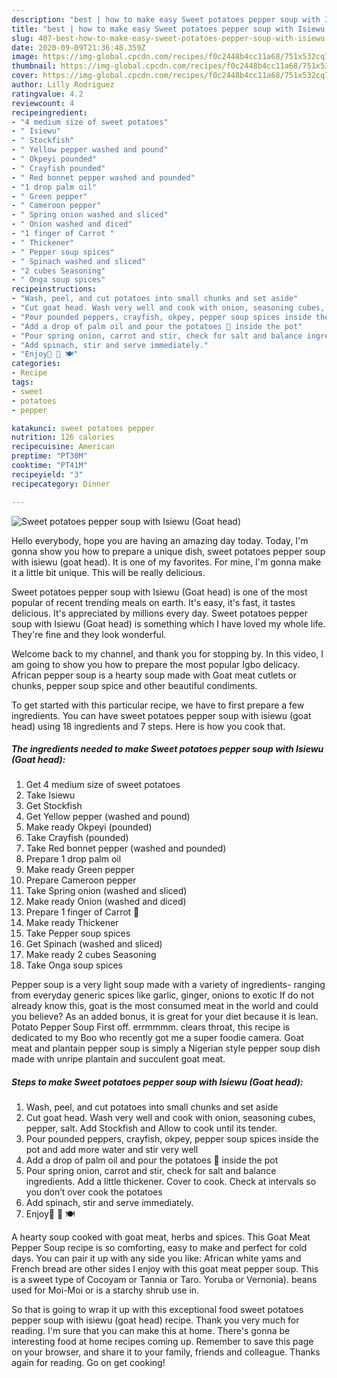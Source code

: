 ```yaml
---
description: "best | how to make easy Sweet potatoes pepper soup with Isiewu (Goat head)"
title: "best | how to make easy Sweet potatoes pepper soup with Isiewu (Goat head)"
slug: 407-best-how-to-make-easy-sweet-potatoes-pepper-soup-with-isiewu-goat-head
date: 2020-09-09T21:36:48.359Z
image: https://img-global.cpcdn.com/recipes/f0c2448b4cc11a68/751x532cq70/sweet-potatoes-pepper-soup-with-isiewu-goat-head-recipe-main-photo.jpg
thumbnail: https://img-global.cpcdn.com/recipes/f0c2448b4cc11a68/751x532cq70/sweet-potatoes-pepper-soup-with-isiewu-goat-head-recipe-main-photo.jpg
cover: https://img-global.cpcdn.com/recipes/f0c2448b4cc11a68/751x532cq70/sweet-potatoes-pepper-soup-with-isiewu-goat-head-recipe-main-photo.jpg
author: Lilly Rodriguez
ratingvalue: 4.2
reviewcount: 4
recipeingredient:
- "4 medium size of sweet potatoes"
- " Isiewu"
- " Stockfish"
- " Yellow pepper washed and pound"
- " Okpeyi pounded"
- " Crayfish pounded"
- " Red bonnet pepper washed and pounded"
- "1 drop palm oil"
- " Green pepper"
- " Cameroon pepper"
- " Spring onion washed and sliced"
- " Onion washed and diced"
- "1 finger of Carrot "
- " Thickener"
- " Pepper soup spices"
- " Spinach washed and sliced"
- "2 cubes Seasoning"
- " Onga soup spices"
recipeinstructions:
- "Wash, peel, and cut potatoes into small chunks and set aside"
- "Cut goat head. Wash very well and cook with onion, seasoning cubes, pepper, salt. Add Stockfish and Allow to cook until its tender."
- "Pour pounded peppers, crayfish, okpey, pepper soup spices inside the pot and add more water and stir very well"
- "Add a drop of palm oil and pour the potatoes 🥔 inside the pot"
- "Pour spring onion, carrot and stir, check for salt and balance ingredients. Add a little thickener. Cover to cook. Check at intervals so you don’t over cook the potatoes"
- "Add spinach, stir and serve immediately."
- "Enjoy🍴 🥘 🍽"
categories:
- Recipe
tags:
- sweet
- potatoes
- pepper

katakunci: sweet potatoes pepper 
nutrition: 126 calories
recipecuisine: American
preptime: "PT30M"
cooktime: "PT41M"
recipeyield: "3"
recipecategory: Dinner

---
```



![Sweet potatoes pepper soup with Isiewu (Goat head)](https://img-global.cpcdn.com/recipes/f0c2448b4cc11a68/751x532cq70/sweet-potatoes-pepper-soup-with-isiewu-goat-head-recipe-main-photo.jpg)

Hello everybody, hope you are having an amazing day today. Today, I'm gonna show you how to prepare a unique dish, sweet potatoes pepper soup with isiewu (goat head). It is one of my favorites. For mine, I'm gonna make it a little bit unique. This will be really delicious.

Sweet potatoes pepper soup with Isiewu (Goat head) is one of the most popular of recent trending meals on earth. It's easy, it's fast, it tastes delicious. It's appreciated by millions every day. Sweet potatoes pepper soup with Isiewu (Goat head) is something which I have loved my whole life. They're fine and they look wonderful.

Welcome back to my channel, and thank you for stopping by. In this video, I am going to show you how to prepare the most popular Igbo delicacy. African pepper soup is a hearty soup made with Goat meat cutlets or chunks, pepper soup spice and other beautiful condiments.


To get started with this particular recipe, we have to first prepare a few ingredients. You can have sweet potatoes pepper soup with isiewu (goat head) using 18 ingredients and 7 steps. Here is how you cook that.

<!--inarticleads1-->

##### The ingredients needed to make Sweet potatoes pepper soup with Isiewu (Goat head):

1. Get 4 medium size of sweet potatoes
1. Take  Isiewu
1. Get  Stockfish
1. Get  Yellow pepper (washed and pound)
1. Make ready  Okpeyi (pounded)
1. Take  Crayfish (pounded)
1. Take  Red bonnet pepper (washed and pounded)
1. Prepare 1 drop palm oil
1. Make ready  Green pepper
1. Prepare  Cameroon pepper
1. Take  Spring onion (washed and sliced)
1. Make ready  Onion (washed and diced)
1. Prepare 1 finger of Carrot 🥕
1. Make ready  Thickener
1. Take  Pepper soup spices
1. Get  Spinach (washed and sliced)
1. Make ready 2 cubes Seasoning
1. Take  Onga soup spices


Pepper soup is a very light soup made with a variety of ingredients- ranging from everyday generic spices like garlic, ginger, onions to exotic If do not already know this, goat is the most consumed meat in the world and could you believe? As an added bonus, it is great for your diet because it is lean. Potato Pepper Soup First off. errmmmm. clears throat, this recipe is dedicated to my Boo who recently got me a super foodie camera. Goat meat and plantain pepper soup is simply a Nigerian style pepper soup dish made with unripe plantain and succulent goat meat. 

<!--inarticleads2-->

##### Steps to make Sweet potatoes pepper soup with Isiewu (Goat head):

1. Wash, peel, and cut potatoes into small chunks and set aside
1. Cut goat head. Wash very well and cook with onion, seasoning cubes, pepper, salt. Add Stockfish and Allow to cook until its tender.
1. Pour pounded peppers, crayfish, okpey, pepper soup spices inside the pot and add more water and stir very well
1. Add a drop of palm oil and pour the potatoes 🥔 inside the pot
1. Pour spring onion, carrot and stir, check for salt and balance ingredients. Add a little thickener. Cover to cook. Check at intervals so you don’t over cook the potatoes
1. Add spinach, stir and serve immediately.
1. Enjoy🍴 🥘 🍽


A hearty soup cooked with goat meat, herbs and spices. This Goat Meat Pepper Soup recipe is so comforting, easy to make and perfect for cold days. You can pair it up with any side you like: African white yams and French bread are other sides I enjoy with this goat meat pepper soup. This is a sweet type of Cocoyam or Tannia or Taro. Yoruba or Vernonia). beans used for Moi-Moi or is a starchy shrub use in. 

So that is going to wrap it up with this exceptional food sweet potatoes pepper soup with isiewu (goat head) recipe. Thank you very much for reading. I'm sure that you can make this at home. There's gonna be interesting food at home recipes coming up. Remember to save this page on your browser, and share it to your family, friends and colleague. Thanks again for reading. Go on get cooking!
